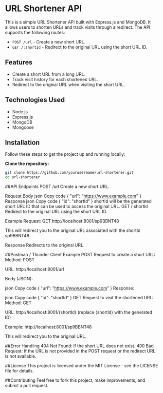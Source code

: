 # URL Shortener API

This is a simple URL Shortener API built with Express.js and MongoDB. It allows users to shorten URLs and track visits through a redirect. The API supports the following routes:

- `POST /url` - Create a new short URL.
- `GET /:shortId` - Redirect to the original URL using the short URL ID.

## Features

- Create a short URL from a long URL.
- Track visit history for each shortened URL.
- Redirect to the original URL when visiting the short URL.

## Technologies Used

- Node.js
- Express.js
- MongoDB
- Mongoose

## Installation

Follow these steps to get the project up and running locally:

 **Clone the repository:** 

   ```bash
   git clone https://github.com/yourusername/url-shortener.git
   cd url-shortener
```



##API Endpoints
POST /url
Create a new short URL.

Request Body
json
Copy code
{
  "url": "https://www.example.com"
}
Response
json
Copy code
{
  "id": "shortId"
}
shortId will be the generated short URL ID that can be used to access the original URL.
GET /:shortId
Redirect to the original URL using the short URL ID.

Example
Request: GET http://localhost:8001/sp9BBNT48

This will redirect you to the original URL associated with the shortId sp9BBNT48.

Response
Redirects to the original URL.

##Postman / Thunder Client Example
POST Request to create a short URL:
Method: POST

URL: http://localhost:8001/url

Body (JSON):

json
Copy code
{
  "url": "https://www.example.com"
}
Response:

json
Copy code
{
  "id": "shortId"
}
GET Request to visit the shortened URL:
Method: GET

URL: http://localhost:8001/{shortId} (replace {shortId} with the generated ID)

Example: http://localhost:8001/sp9BBNT48

This will redirect you to the original URL.

##Error Handling
404 Not Found: If the short URL does not exist.
400 Bad Request: If the URL is not provided in the POST request or the redirect URL is not available.

##License
This project is licensed under the MIT License - see the LICENSE file for details.

##Contributing
Feel free to fork this project, make improvements, and submit a pull request.






